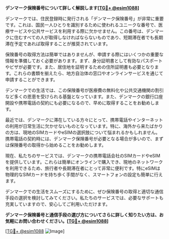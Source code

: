 **デンマーク保険番号について詳しく解説します[[TG💪+ @esim1088](https://t.me/s/esim1088)]**

デンマークでは、住民登録時に発行される「デンマーク保険番号」が非常に重要です。これは、国民一人ひとりを識別するために使われるユニークな番号で、医療サービスや公共サービスを利用する際に欠かせません。この番号は、デンマークに住むすべての人が取得しなければならないものであり、短期滞在者でも長期滞在予定であれば取得することが推奨されています。

保険番号の取得方法は簡単ではありませんが、申請する際にはいくつかの重要な情報を準備しておく必要があります。まず、身分証明書として有効なパスポートやビザが必要です。また、居住地を証明するための住所証明書も必要となります。これらの書類を揃えたら、地方自治体の窓口やオンラインサービスを通じて申請することができます。

デンマークでの生活では、この保険番号が医療費の無料化や公共交通機関の割引など多くの恩恵を受けられる基盤となっています。また、デンマークの銀行口座開設や携帯電話の契約にも必要になるので、早めに取得することをお勧めします。

最近では、デンマークに滞在している方々にとって、携帯電話やインターネットの利用が日常生活に欠かせないものとなっています。特に、海外から来たばかりの方は、現地のSIMカードやeSIMの選択肢について悩まれるかもしれません。携帯電話の契約時には、デンマーク保険番号が必要となる場合が多いので、まずは保険番号の取得から始めることをお勧めします。

現在、私たちのサービスでは、デンマークの携帯電話会社のSIMカードやeSIMを提供しています。これらは簡単にオンラインで購入でき、現地のネットワークを利用できるため、旅行者や長期滞在者にとって非常に便利です。特にeSIMは物理的なSIMカードを持ち歩く手間がなく、スマートフォンの設定も簡単に行えます。

デンマークでの生活をスムーズにするために、ぜひ保険番号の取得と適切な通信手段の選択を検討してみてください。私たちのサービスでは、必要なサポートも充実していますので、安心してご利用いただけます。

**デンマーク保険番号と通信手段の選び方についてさらに詳しく知りたい方は、お気軽にお問い合わせください。[[TG💪+ @esim1088](https://t.me/s/esim1088)]**

[[TG💪+ @esim1088](https://t.me/s/esim1088) ![Image](https://i.postimg.cc/Y0z9fWf4/image.png)]